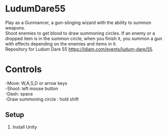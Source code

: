# LudumDare55
Play as a Gunmancer, a gun-slinging wizard with the ability to summon weapons.  
Shoot enemies to get blood to draw summoning circles. If an enemy or a dropped item is in the summon circle, when you finish it, you summon a gun with effects depending on the enemies and items in it.  
Repository for Ludum Dare 55 https://ldjam.com/events/ludum-dare/55.

# Controls
-Move: W,A,S,D or arrow keys  
-Shoot: left mouse button  
-Dash: space  
-Draw summoning circle : hold shift  

## Setup  
1. Install Unity